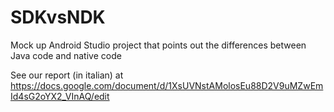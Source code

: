 # SDKvsNDK

Mock up Android Studio project that points out the differences between Java code and native code

See our report (in italian) at https://docs.google.com/document/d/1XsUVNstAMolosEu88D2V9uMZwEmId4sG2oYX2_VInAQ/edit
